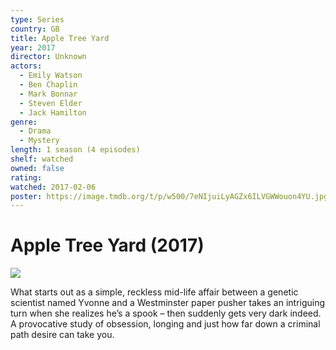 ```yaml
---
type: Series
country: GB
title: Apple Tree Yard
year: 2017
director: Unknown
actors:
  - Emily Watson
  - Ben Chaplin
  - Mark Bonnar
  - Steven Elder
  - Jack Hamilton
genre:
  - Drama
  - Mystery
length: 1 season (4 episodes)
shelf: watched
owned: false
rating:
watched: 2017-02-06
poster: https://image.tmdb.org/t/p/w500/7eNIjuiLyAGZx6ILVGWWouon4YU.jpg
---
```


# Apple Tree Yard (2017)

![](https://image.tmdb.org/t/p/w500/7eNIjuiLyAGZx6ILVGWWouon4YU.jpg)

What starts out as a simple, reckless mid-life affair between a genetic scientist named Yvonne and a Westminster paper pusher takes an intriguing turn when she realizes he’s a spook – then suddenly gets very dark indeed. A provocative study of obsession, longing and just how far down a criminal path desire can take you.